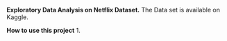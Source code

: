 **Exploratory Data Analysis on Netflix Dataset.**
The Data set is available on Kaggle.

**How to use this project**
1. 
